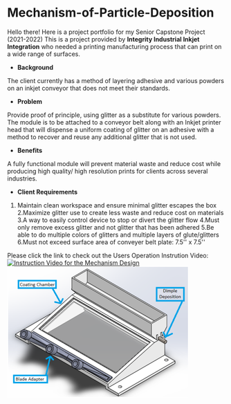 # Mechanism-of-Particle-Deposition
Hello there!  Here is a project portfolio for my Senior Capstone Project (2021-2022)
This is a project provided by **Integrity Industrial Inkjet Integration** who needed a printing manufacturing process that can print on a wide range of surfaces. 

- **Background**

The client currently has a method of layering adhesive and various powders on an inkjet conveyor that does not meet their standards.

- **Problem**

Provide proof of principle, using glitter as a substitute for various powders. The module is to be attached to a conveyor belt along with an Inkjet printer head that will dispense a uniform coating of glitter on an adhesive with a method to recover and reuse any additional glitter that is not used.

- **Benefits**

A fully functional module will prevent material waste and reduce cost while producing high quality/ high resolution prints for clients across several industries.

- **Client Requirements**

1. Maintain clean workspace and ensure  minimal glitter escapes the box
2.Maximize glitter use to create less waste and reduce cost on materials
3.A way to easily control device to stop or divert the glitter flow
4.Must only remove excess glitter and not glitter that has been adhered
5.Be able to do multiple colors of glitters and multiple layers of glute/glitters
6.Must not exceed surface area of conveyer belt plate: 7.5'' x 7.5''

Please click the link to check out the Users Operation Instrution Video: 
[![Instruction Video for the Mechanism Design](https://www.youtube.com/embed/nuajtc9fk5U/maxresdefault.jpg)](https://www.youtube.com/embed/nuajtc9fk5U)
![alt text](https://github.com/helenwanghh/Mechanism-of-Particle-Deposition/blob/aaef81fc2e028a74d1c1f10eff94ab7b766659b8/demo1.png)
